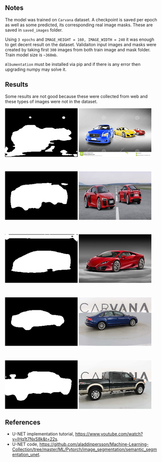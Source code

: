 ## Notes

The model was trained on `Carvana` dataset. A checkpoint is saved per epoch as well as some predicted, its corresponding real image masks. These are saved in `saved_images` folder. 

Using `3 epochs` and `IMAGE_HEIGHT = 160, IMAGE_WIDTH = 240` it was enough to get decent result on the dataset. Validaiton input images and masks were created by taking first `300` images from both train image and mask folder. Train model size is `~360mb`.

`Albumentation` must be installed via pip and if there is any error then upgrading numpy may solve it.

## Results

Some results are not good because these were collected from web and these types of images were not in the dataset.

![Mask](results/a1.png "Mask")
![Image](results/a2.png "Image")

<br>

![Mask](results/b1.png "Mask")
![Image](results/b2.png "Image")

<br>

![Mask](results/c1.png "Mask")
![Image](results/c2.png "Image")

<br>

![Mask](results/d1.png "Mask")
![Image](results/d2.png "Image")

<br>

![Mask](results/e1.png "Mask")
![Image](results/e2.png "Image")



## References

- U-NET implementation tutorial, https://www.youtube.com/watch?v=IHq1t7NxS8k&t=22s.
- U-NET code, https://github.com/aladdinpersson/Machine-Learning-Collection/tree/master/ML/Pytorch/image_segmentation/semantic_segmentation_unet.
